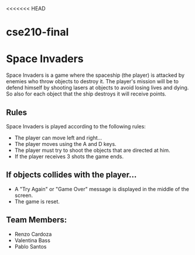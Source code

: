 <<<<<<< HEAD
# cse210-final

# Space Invaders
 Space Invaders is a game where the spaceship (the player) is attacked by enemies who throw objects to destroy it. The player's mission will be to defend himself by shooting lasers at objects to avoid losing lives and dying. So also for each object that the ship destroys it will receive points.

## Rules
Space Invaders is played according to the following rules:

- The player can move left and right...
- The player moves using the A and D keys.
- The player must try to shoot the objects that are directed at him.
- If the player receives 3 shots the game ends.

## If objects collides with the player...
- A "Try Again" or "Game Over" message is displayed in the middle of the screen.
- The game is reset.

## Team Members: 
-   Renzo Cardoza
-   Valentina Bass
-   Pablo Santos

